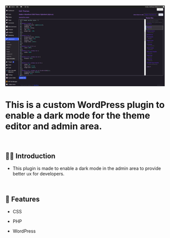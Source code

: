 ![](https://raw.githubusercontent.com/Matthewpco/WP-Editor-Dark-Theme/main/wp-editor-dark-theme-image.jpg)

# This is a custom WordPress plugin to enable a dark mode for the theme editor and admin area.

<br>

## 🙋‍♂️ Introduction

- This plugin is made to enable a dark mode in the admin area to provide better ux for developers.

<br>

## 📜 Features

- CSS
- PHP
- WordPress

  <br>
